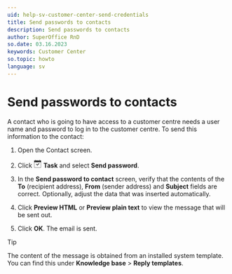 ```yaml
---
uid: help-sv-customer-center-send-credentials
title: Send passwords to contacts
description: Send passwords to contacts
author: SuperOffice RnD
so.date: 03.16.2023
keywords: Customer Center
so.topic: howto
language: sv
---
```


# Send passwords to contacts

A contact who is going to have access to a customer centre needs a user name and password to log in to the customer centre. To send this information to the contact:

1. Open the Contact screen.

2. Click ![icon][img1] **Task** and select **Send password**.

3. In the **Send password to contact** screen, verify that the contents of the **To** (recipient address), **From** (sender address) and **Subject** fields are correct. Optionally, adjust the data that was inserted automatically.

4. Click **Preview HTML** or **Preview plain text** to view the message that will be sent out.

5. Click **OK**. The email is sent.

> [!TIP]
> The content of the message is obtained from an installed system template. You can find this under **Knowledge base** > **Reply templates**.

<!-- Referenced links -->

<!-- Referenced images -->
[img1]: ../../../../common/icons/task.png

